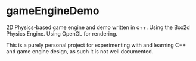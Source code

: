 # gameEngineDemo
2D Physics-based game engine and demo written in c++. Using the Box2d Physics Engine. Using OpenGL for rendering. 

This is a purely personal project for experimenting with and learning C++ and game engine design, as such it is not well documented.
